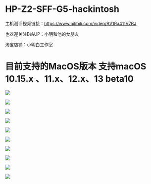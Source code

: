 # HP-Z2-SFF-G5-hackintosh

主机测评视频链接：https://www.bilibili.com/video/BV1Ra411V7BJ

也欢迎关注B站UP：小明和他的女朋友

淘宝店铺：小明白工作室

# 目前支持的MacOS版本  支持macOS 10.15.x 、11.x、12.x、13 beta10


![](https://github.com/Xmingbai/HP-Z2-SFF-G5-hackintosh/blob/main/1.png)

![](https://github.com/Xmingbai/HP-Z2-SFF-G5-hackintosh/blob/main/2.png)

![](https://github.com/Xmingbai/HP-Z2-SFF-G5-hackintosh/blob/main/3.png)

![](https://github.com/Xmingbai/HP-Z2-SFF-G5-hackintosh/blob/main/4.png)

![](https://github.com/Xmingbai/HP-Z2-SFF-G5-hackintosh/blob/main/5.png)

![](https://github.com/Xmingbai/HP-Z2-SFF-G5-hackintosh/blob/main/6.png)

![](https://github.com/Xmingbai/HP-Z2-SFF-G5-hackintosh/blob/main/7.png)

![](https://github.com/Xmingbai/HP-Z2-SFF-G5-hackintosh/blob/main/8.png)

![](https://github.com/Xmingbai/HP-Z2-SFF-G5-hackintosh/blob/main/9.png)

![](https://github.com/Xmingbai/HP-Z2-SFF-G5-hackintosh/blob/main/10.png)
